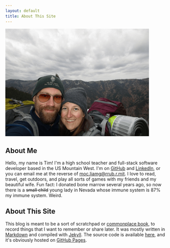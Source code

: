 ```yaml
---
layout: default
title: About This Site
---
```


<img class="center" src="/images/tim and katie.png" width="450" alt=""/>

## About Me  
Hello, my name is Tim! I'm a high school teacher and full-stack software developer based in the US Mountain West. I'm on [GitHub](https://github.com/timburr1) and [LinkedIn](https://www.linkedin.com/in/timothy-burr-a39a8866), or you can email me at the reverse of moc.liamg@rrub.r.mit. I love to read, travel, get outdoors, and play all sorts of games with my friends and my beautiful wife. Fun fact: I donated bone marrow several years ago, so now there is a ~~small child~~ young lady in Nevada whose immune system is 87% my immune system. Weird.

## About This Site  
This blog is meant to be a sort of scratchpad or [commonplace book](https://en.wikipedia.org/wiki/Commonplace_book), to record things that I want to remember or share later. It was mostly written in [Markdown](https://daringfireball.net/projects/markdown/) and compiled with [Jekyll](https://jekyllrb.com/). The source code is available [here](https://github.com/timburr1/timburr1.github.io), and it's obviously hosted on [GitHub Pages](https://pages.github.com/).  